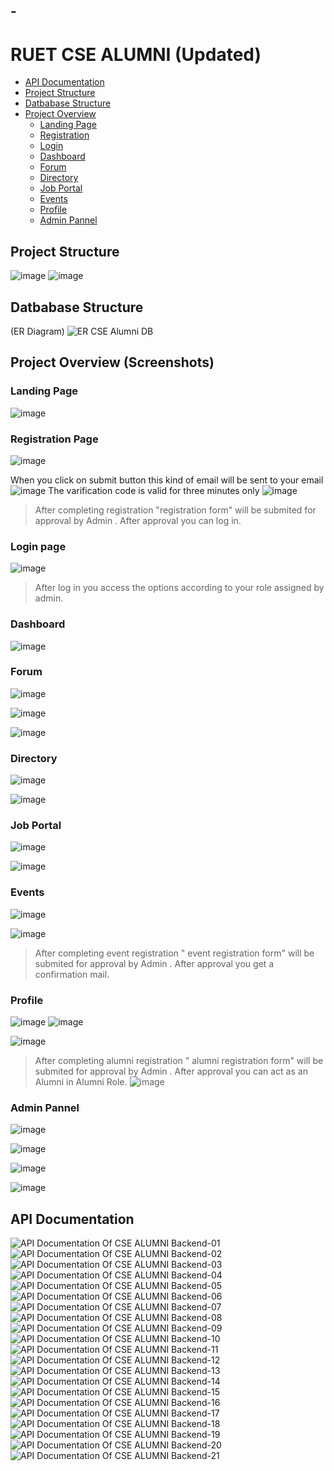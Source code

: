 ## -
#  RUET CSE ALUMNI (Updated)
- [API Documentation](#api-documentation)
- [Project Structure](#project-structure)
- [Datbabase Structure](#datbabase-structure)
- [Project Overview](#-project-overview-screenshots)
     - [Landing Page](#landing-page)
     - [Registration](#registration-page)
     - [Login](#login-page)
     - [Dashboard](#dashboard)
     - [Forum](#forum)
     - [Directory](#directory)
     - [Job Portal](#job-portal)
     - [Events](#events)
     - [Profile](#profile)
     - [Admin Pannel](#-admin-pannel)
     
## Project Structure


![image](https://user-images.githubusercontent.com/54554725/205442989-22c90639-a5a8-427d-bbee-0f57da13236f.png)
![image](https://user-images.githubusercontent.com/54554725/205443019-e67a2476-6764-4d80-86bb-89055931867f.png)

## Datbabase Structure 
(ER Diagram)
![ER CSE Alumni DB](https://user-images.githubusercontent.com/54554725/236204128-c305fbd5-5873-4aaf-9c48-a172dc55f167.png)

## Project Overview (Screenshots)
### Landing Page
![image](https://user-images.githubusercontent.com/54554725/236204807-42d08776-0dbe-493d-a4e3-1d7ab0ae6c16.png)

### Registration Page
![image](https://user-images.githubusercontent.com/54554725/236204909-8616b4f7-d58f-4119-a2c9-2537fb809cbd.png)

 When you click on submit button this kind of email will be sent to your email
![image](https://user-images.githubusercontent.com/54554725/236205645-bb3d0a31-6c6f-469c-906a-0b05a11b3a81.png)
The varification code is valid for three minutes only
![image](https://user-images.githubusercontent.com/54554725/236206292-e3c8f463-7be9-47f8-b42e-8054d1891c3d.png)

> After completing registration "registration form" will be submited for approval by Admin  . After approval you can log in.

### Login page 
![image](https://user-images.githubusercontent.com/54554725/236206650-0fa3f88c-bc6c-49a3-b2a0-75dacb828ac5.png)

> After log in you access the options according to your role assigned by admin.
### Dashboard
![image](https://user-images.githubusercontent.com/54554725/236207163-7813b5e7-1c57-4ddd-a190-b9fd3702d5c1.png)

### Forum
![image](https://user-images.githubusercontent.com/54554725/236207344-dd409dfc-e8d5-4225-9365-bb8397a1afa1.png)

![image](https://user-images.githubusercontent.com/54554725/236207535-f39a9087-9259-466c-ba9c-edc0e5b29b38.png)

![image](https://user-images.githubusercontent.com/54554725/236207595-2441d470-fd23-47c7-974d-2bc3bf9a0efe.png)

### Directory
![image](https://user-images.githubusercontent.com/54554725/236207703-77084c96-4d58-4b8e-9a5e-53cf76a50359.png)

![image](https://user-images.githubusercontent.com/54554725/236207781-dcf7cf1d-26f5-40e7-a19d-d472a853fe0b.png)

### Job Portal 
![image](https://user-images.githubusercontent.com/54554725/236207958-c29dcdd4-14c6-4969-ae04-1fb46a06ba99.png)

![image](https://user-images.githubusercontent.com/54554725/236208055-a0be5cef-a2c2-4713-9372-80ad3eac69b4.png)

### Events

![image](https://user-images.githubusercontent.com/54554725/236208165-4a351e4e-e13c-40f2-8136-8450486c4291.png)

![image](https://user-images.githubusercontent.com/54554725/236208242-9a901bc7-f979-4c18-8fcc-5d3a073a03ce.png)

> After completing event registration " event registration form" will be submited for approval by Admin  . After approval you get a confirmation mail.

### Profile
![image](https://user-images.githubusercontent.com/54554725/236208607-d9461f0f-cd8c-4878-9189-d51b36ec7096.png)
![image](https://user-images.githubusercontent.com/54554725/236208670-2f41a339-3bbe-4364-ac11-ac49ff26c592.png)

![image](https://user-images.githubusercontent.com/54554725/236208736-26966e70-57aa-45fa-be28-da353b280cb6.png)
> After completing alumni registration " alumni registration form" will be submited for approval by Admin  . After approval you can act as an Alumni in Alumni Role.
![image](https://user-images.githubusercontent.com/54554725/236208949-3ddd091e-6275-47f3-9002-5d83fd6ce298.png)


### Admin Pannel
![image](https://user-images.githubusercontent.com/54554725/236209111-988ab2e3-541c-4a97-96b6-bfb409775619.png)

![image](https://user-images.githubusercontent.com/54554725/236209156-7ae51b2e-4c94-425a-9ce0-08e80a15792a.png)

![image](https://user-images.githubusercontent.com/54554725/236209211-61fa2755-df60-4b4a-8513-0177e2ae456e.png)

![image](https://user-images.githubusercontent.com/54554725/236209282-30e34a63-1cff-493c-bad6-8e5d218b1a9c.png)

## API Documentation

![API Documentation Of CSE ALUMNI Backend-01](https://user-images.githubusercontent.com/54554725/236212802-1738f07d-3bdc-4bc2-8c08-314d861cca86.png)![API Documentation Of CSE ALUMNI Backend-02](https://user-images.githubusercontent.com/54554725/236212848-1f863801-7f52-42ba-9028-ef61f723ea51.png)![API Documentation Of CSE ALUMNI Backend-03](https://user-images.githubusercontent.com/54554725/236212932-d1354db4-49a4-4023-a7ab-87331d6bffa6.png)![API Documentation Of CSE ALUMNI Backend-04](https://user-images.githubusercontent.com/54554725/236212983-564f2839-f57f-4a21-967e-52be83cb102c.png)![API Documentation Of CSE ALUMNI Backend-05](https://user-images.githubusercontent.com/54554725/236213029-f84d80a3-49f6-4c7c-9d14-557fb8e1eb8a.png)![API Documentation Of CSE ALUMNI Backend-06](https://user-images.githubusercontent.com/54554725/236213087-bd019d8f-99be-4125-979e-6d73ac7a088e.png)![API Documentation Of CSE ALUMNI Backend-07](https://user-images.githubusercontent.com/54554725/236213123-b19333e4-8e41-4105-a117-9bb24d7cf90f.png)![API Documentation Of CSE ALUMNI Backend-08](https://user-images.githubusercontent.com/54554725/236213159-e7255fb0-2ea2-4625-8211-0b0b551baf86.png)![API Documentation Of CSE ALUMNI Backend-09](https://user-images.githubusercontent.com/54554725/236213229-9f4afdfe-ab5c-44ba-9636-1402b81340e1.png)![API Documentation Of CSE ALUMNI Backend-10](https://user-images.githubusercontent.com/54554725/236213271-dd429660-d7ed-4743-acc8-e8e6c40210c8.png)![API Documentation Of CSE ALUMNI Backend-11](https://user-images.githubusercontent.com/54554725/236213313-2c1f5c00-0e9e-485b-949b-c48ca3e8e50c.png)![API Documentation Of CSE ALUMNI Backend-12](https://user-images.githubusercontent.com/54554725/236213361-11b76fff-092c-4b49-88bc-411367e2e77e.png)![API Documentation Of CSE ALUMNI Backend-13](https://user-images.githubusercontent.com/54554725/236213397-4a306019-12e9-4f42-ae92-b8eefa6c8c0a.png)![API Documentation Of CSE ALUMNI Backend-14](https://user-images.githubusercontent.com/54554725/236213496-48f006c2-37d4-4b0c-9504-ce6b28174715.png)![API Documentation Of CSE ALUMNI Backend-15](https://user-images.githubusercontent.com/54554725/236213532-6b86ba60-51cd-4d32-8d4f-dba403b0f532.png)![API Documentation Of CSE ALUMNI Backend-16](https://user-images.githubusercontent.com/54554725/236213580-77d50fbc-c68e-4aa6-9b4b-130ee60e7387.png)![API Documentation Of CSE ALUMNI Backend-17](https://user-images.githubusercontent.com/54554725/236213608-d7c0f222-7f0c-42c7-8c18-a16064323711.png)![API Documentation Of CSE ALUMNI Backend-18](https://user-images.githubusercontent.com/54554725/236213651-b3728765-9a5f-4cdb-9a56-d12110789e0a.png)![API Documentation Of CSE ALUMNI Backend-19](https://user-images.githubusercontent.com/54554725/236213695-043fe786-3607-4b93-8f65-96ee255ba842.png)![API Documentation Of CSE ALUMNI Backend-20](https://user-images.githubusercontent.com/54554725/236213716-21a2c24a-7ec8-47ae-b40c-56031b0ec658.png)![API Documentation Of CSE ALUMNI Backend-21](https://user-images.githubusercontent.com/54554725/236213751-25b40d42-ca7c-43d8-a16f-e34066c4f1ea.png)





